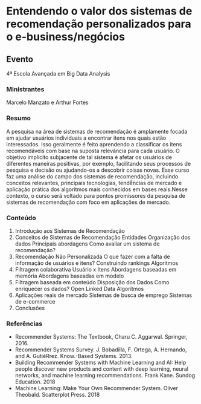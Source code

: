 # Entendendo o valor dos sistemas de recomendação personalizados para o e-business/negócios 

## Evento

4ª Escola Avançada em Big Data Analysis

### Ministrantes

Marcelo Manzato e Arthur Fortes

### Resumo

A pesquisa na área de sistemas de recomendação é amplamente focada em ajudar usuários individuais a encontrar itens nos quais estão interessados. Isso geralmente é feito aprendendo a classificar os itens recomendáveis com base na suposta relevância para cada usuário. O objetivo implícito subjacente de tal sistema é afetar os usuários de diferentes maneiras positivas, por exemplo, facilitando seus processos de pesquisa e decisão ou ajudando-os a descobrir coisas novas. Esse curso faz uma análise do campo dos sistemas de recomendação, incluindo conceitos relevantes, principais tecnologias, tendễncias de mercado e aplicação prática dos algoritmos mais conhecidos em bases reais.Nesse contexto, o curso será voltado para  pontos promissores da pesquisa de sistemas de recomendação com foco em aplicações de mercado.

### Conteúdo

1. Introdução aos Sistemas de Recomendação
2. Conceitos de Sistemas de Recomendação
Entidades
Organização dos dados
Principais abordagens
Como avaliar um sistema de recomendação?
3. Recomendação Não Personalizada
O que fazer com a falta de informação de usuários e itens?
Construindo rankings
Algoritmos
4. Filtragem colaborativa
Usuário x Itens
Abordagens baseadas em memória
Abordagens baseadas em modelo
5. Filtragem baseada em conteúdo
Disposição dos Dados
Como enriquecer os dados?
Open Linked Data
Algoritmos
6. Aplicações reais de mercado
Sistemas de busca de emprego
Sistemas de e-commerce
7. Conclusões

### Referências

- Recommender Systems: The Textbook, Charu C. Aggarwal. Springer, 2016.
- Recommender Systems Survey. J. Bobadilla, F. Ortega, A. Hernando, and A. GutiéRrez.  Know.-Based Systems. 2013.
- Building Recommender Systems with Machine Learning and AI: Help people discover new products and content with deep learning, neural networks, and machine learning recommendations. Frank Kane. Sundog Education. 2018
- Machine Learning: Make Your Own Recommender System. Oliver Theobald. Scatterplot Press. 2018
